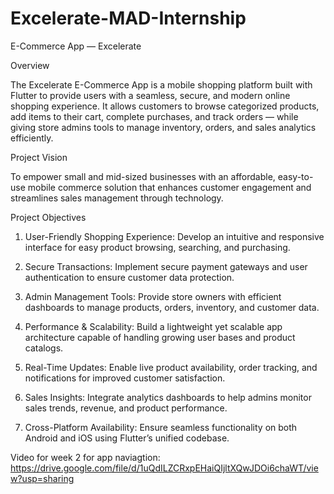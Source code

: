 # Excelerate-MAD-Internship
E-Commerce App — Excelerate

Overview

The Excelerate E-Commerce App is a mobile shopping platform built with Flutter to provide users with a seamless, secure, and modern online shopping experience.
It allows customers to browse categorized products, add items to their cart, complete purchases, and track orders — while giving store admins tools to manage inventory, orders, and sales analytics efficiently.

Project Vision

To empower small and mid-sized businesses with an affordable, easy-to-use mobile commerce solution that enhances customer engagement and streamlines sales management through technology.

Project Objectives

1. User-Friendly Shopping Experience:
Develop an intuitive and responsive interface for easy product browsing, searching, and purchasing.


2. Secure Transactions:
Implement secure payment gateways and user authentication to ensure customer data protection.


3. Admin Management Tools:
Provide store owners with efficient dashboards to manage products, orders, inventory, and customer data.


4. Performance & Scalability:
Build a lightweight yet scalable app architecture capable of handling growing user bases and product catalogs.


5. Real-Time Updates:
Enable live product availability, order tracking, and notifications for improved customer satisfaction.


6. Sales Insights:
Integrate analytics dashboards to help admins monitor sales trends, revenue, and product performance.


7. Cross-Platform Availability:
Ensure seamless functionality on both Android and iOS using Flutter’s unified codebase.

Video for week 2 for app naviagtion:
https://drive.google.com/file/d/1uQdILZCRxpEHaiQIjltXQwJDOi6chaWT/view?usp=sharing
